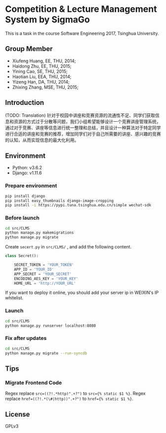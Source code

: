 # Competition & Lecture Management System by SigmaGo
This is a task in the course Software Engineering 2017, Tsinghua University.

## Group Member
* Xiufeng Huang, EE, THU, 2014;
* Haidong Zhu, EE, THU, 2015;
* Yining Cao, SE, THU, 2015;
* Haotian Liu, EEA, THU, 2014;
* Yizeng Han, DA, THU, 2014;
* Zhixing Zhang, MSE, THU, 2015;

## Introduction
(TODO: Translation) 针对于校园中讲座和竞赛资源的流通性不足、同学们获取信息和资源的方式过于分散等问题，我们小组希望能够设计一个竞赛讲座管理系统，通过对于竞赛、讲座等信息进行统一整理和总结，并且设计一种算法对于特定同学进行合适的讲座和竞赛的推荐，增加同学们对于自己所需要的讲座、感兴趣的竞赛的认知，从而实现信息的最大化利用。

## Environment
* Python: v3.6.2
* Django: v1.11.6
### Prepare environment

```bash
pip install django
pip install easy_thumbnails django-image-cropping
pip install -i https://pypi.tuna.tsinghua.edu.cn/simple wechat-sdk
```

### Before launch

```bash
cd src/CLMS
python manage.py makemigrations
python manage.py migrate
```

Create ```secert.py``` in ```src/CLMS/``` , and add the following content.

```python
class Secret():

    SECRET_TOKEN = 'YOUR_TOKEN'
    APP_ID = 'YOUR_ID'
    APP_SECRET = 'YOUR_SECRET'
    ENCODING_AES_KEY = 'YOUR_KEY'
    HOME_URL = 'http://YOUR_URL'

```

If you want to deploy it online, you should add your server ip in WEIXIN's IP whitelist.

### Launch

```bash
cd src/CLMS
python manage.py runserver localhost:8080
```

### Fix after updates

```bash
cd src/CLMS
python manage.py migrate --run-syncdb
```

## Tips

### Migrate Frontend Code

Regex replace ```src=((?!.*http)".+?")``` to ```src={% static $1 %}```.
Regex replace ```href=((?!.*(\#|http))".+?")``` to ```href={% static $1 %}```.

## License

GPLv3
